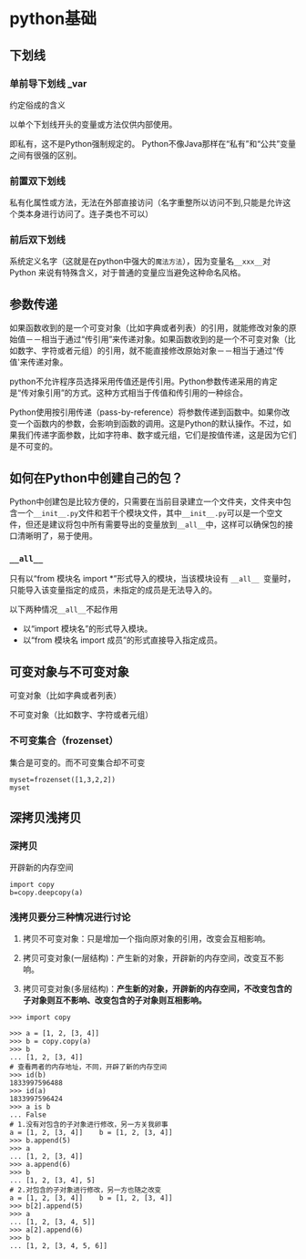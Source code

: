 # python基础

## 下划线

### 单前导下划线 _var

约定俗成的含义

以单个下划线开头的变量或方法仅供内部使用。

即私有，这不是Python强制规定的。 Python不像Java那样在“私有”和“公共”变量之间有很强的区别。

### 前置双下划线

私有化属性或方法，无法在外部直接访问（名字重整所以访问不到,只能是允许这个类本身进行访问了。连子类也不可以）

### 前后双下划线

系统定义名字（这就是在python中强大的`魔法方法`），因为变量名`__xxx__`对Python 来说有特殊含义，对于普通的变量应当避免这种命名风格。

## 参数传递

如果函数收到的是一个可变对象（比如字典或者列表）的引用，就能修改对象的原始值－－相当于通过“传引用”来传递对象。如果函数收到的是一个不可变对象（比如数字、字符或者元组）的引用，就不能直接修改原始对象－－相当于通过“传值'来传递对象。

python不允许程序员选择采用传值还是传引用。Python参数传递采用的肯定是“传对象引用”的方式。这种方式相当于传值和传引用的一种综合。

Python使用按引用传递（pass-by-reference）将参数传递到函数中。如果你改变一个函数内的参数，会影响到函数的调用。这是Python的默认操作。不过，如果我们传递字面参数，比如字符串、数字或元组，它们是按值传递，这是因为它们是不可变的。

## 如何在Python中创建自己的包？

Python中创建包是比较方便的，只需要在当前目录建立一个文件夹，文件夹中包含一个`__init__.py`文件和若干个模块文件，其中`__init__.py`可以是一个空文件，但还是建议将包中所有需要导出的变量放到`__all__`中，这样可以确保包的接口清晰明了，易于使用。

### `__all__`

只有以“from 模块名 import *”形式导入的模块，当该模块设有 `__all__ `变量时，只能导入该变量指定的成员，未指定的成员是无法导入的。

以下两种情况`__all__`不起作用

+ 以“import 模块名”的形式导入模块。
+ 以“from 模块名 import 成员”的形式直接导入指定成员。

## 可变对象与不可变对象

可变对象（比如字典或者列表）

不可变对象（比如数字、字符或者元组）

### 不可变集合（frozenset）

集合是可变的。而不可变集合却不可变

```
myset=frozenset([1,3,2,2])
myset
```

## 深拷贝浅拷贝

### 深拷贝

开辟新的内存空间

```
import copy
b=copy.deepcopy(a)
```

### 浅拷贝要分三种情况进行讨论

1. 拷贝不可变对象：只是增加一个指向原对象的引用，改变会互相影响。

2. 拷贝可变对象(一层结构)：产生新的对象，开辟新的内存空间，改变互不影响。

3. 拷贝可变对象(多层结构)：**产生新的对象，开辟新的内存空间，不改变包含的子对象则互不影响、改变包含的子对象则互相影响。**

```
>>> import copy

>>> a = [1, 2, [3, 4]]
>>> b = copy.copy(a)
>>> b
... [1, 2, [3, 4]]
# 查看两者的内存地址，不同，开辟了新的内存空间
>>> id(b)
1833997596488
>>> id(a)
1833997596424
>>> a is b
... False
# 1.没有对包含的子对象进行修改，另一方关我卵事
a = [1, 2, [3, 4]]    b = [1, 2, [3, 4]]
>>> b.append(5)
>>> a
... [1, 2, [3, 4]]
>>> a.append(6)
>>> b
... [1, 2, [3, 4], 5]
# 2.对包含的子对象进行修改，另一方也随之改变
a = [1, 2, [3, 4]]    b = [1, 2, [3, 4]]
>>> b[2].append(5)
>>> a
... [1, 2, [3, 4, 5]]
>>> a[2].append(6)
>>> b
... [1, 2, [3, 4, 5, 6]]
```

